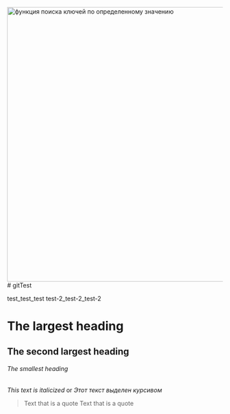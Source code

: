 <img width="642" alt="функция поиска ключей по определенному значению" src="https://user-images.githubusercontent.com/88565812/180254559-155d2778-d053-40b8-8577-dc48fc84a055.png">
# gitTest

test_test_test
test-2_test-2_test-2
# The largest heading
## The second largest heading
###### The smallest heading

_This text is italicized_ or *Этот текст выделен курсивом*
> Text that is a quote
>Text that is a quote
